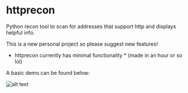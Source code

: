 # httprecon

Python recon tool to scan for addresses that support http and displays helpful info.

This is a new personal project so please suggest new features! 

* httprecon currently has minimal functionality * (made in an hour or so lol) 

A basic demo can be found below:


![alt text](https://github.com/Destroyer7s/httprecon/blob/main/demo.PNG)




